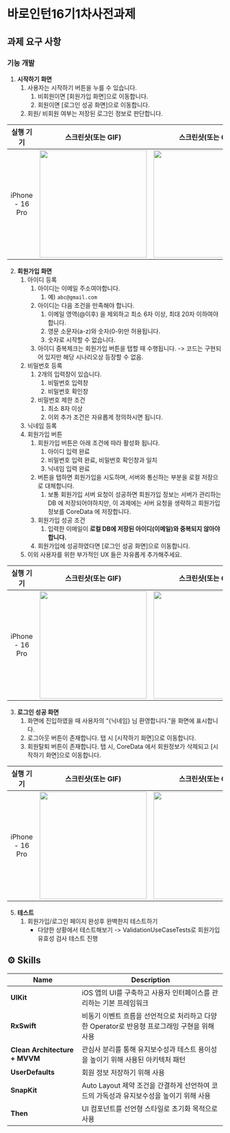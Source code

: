 # 바로인턴16기1차사전과제
## 과제 요구 사항

### 기능 개발

1. **시작하기 화면**
    1. 사용자는 시작하기 버튼을 누를 수 있습니다.
        1. 비회원이면 [회원가입 화면]으로 이동합니다.
        2. 회원이면 [로그인 성공 화면]으로 이동합니다.
    2. 회원/ 비회원 여부는 저장된 로그인 정보로 판단합니다.

|    실행 기기    |   스크린샷(또는 GIF)   |   스크린샷(또는 GIF)   |   스크린샷(또는 GIF)   |
| :-------------: | :----------: | :----------: | :----------: |
| iPhone - 16 Pro| <img src = "https://github.com/user-attachments/assets/e742ee6c-0a3c-4245-aa4a-6170fcd77416" width ="250">| <img src = "https://github.com/user-attachments/assets/d77b66a2-6608-4a4e-ad61-1c330d8f084b" width ="250">| <img src = "https://github.com/user-attachments/assets/f072f0c5-34cb-4d67-a136-203b55eb7281" width ="250">|

2. **회원가입 화면**
    1. 아이디 등록
        1. 아이디는 이메일 주소여야합니다.
            1. 예) `abc@gmail.com`
        2. 아이디는 다음 조건을 만족해야 합니다.
            1. 이메일 영역(@이후) 을 제외하고 최소 6자 이상, 최대 20자 이하여야 합니다.
            2. 영문 소문자(a-z)와 숫자(0-9)만 허용됩니다.
            3. 숫자로 시작할 수 없습니다.
        3. 아이디 중복체크는 회원가입 버튼을 탭할 때 수행됩니다.  -> 코드는 구현되어 있지만 해당 시나리오상 등장할 수 없음.
    2. 비밀번호 등록
        1. 2개의 입력창이 있습니다.
            1. 비밀번호 입력창
            2. 비밀번호 확인창
        2. 비밀번호 제한 조건
            1. 최소 8자 이상
            2. 이외 추가 조건은 자유롭게 정의하시면 됩니다.
    3. 닉네임 등록
    4. 회원가입 버튼
        1. 회원가입 버튼은 아래 조건에 따라 활성화 됩니다.
            1. 아이디 입력 완료
            2. 비밀번호 입력 완료, 비밀번호 확인창과 일치
            3. 닉네임 입력 완료
        2. 버튼을 탭하면 회원가입을 시도하며, 서버와 통신하는 부분을 로컬 저장으로 대체합니다.
            1. 보통 회원가입 서버 요청이 성공하면 회원가입 정보는 서버가 관리하는 DB 에 저장되어야하지만, 이 과제에는 서버 요청을 생략하고 회원가입 정보를 CoreData 에 저장합니다.
        3. 회원가입 성공 조건
            1. 입력한 이메일이 **로컬 DB에 저장된 아이디(이메일)와 중복되지 않아야 합니다.**
        4. 회원가입에 성공하였다면 [로그인 성공 화면]으로 이동합니다.
    5. 이외 사용자를 위한 부가적인 UX 들은 자유롭게 추가해주세요.

|    실행 기기    |   스크린샷(또는 GIF)   |   스크린샷(또는 GIF)   |
| :-------------: | :----------: | :----------: |
| iPhone - 16 Pro| <img src = "https://github.com/user-attachments/assets/f2bf83ba-601e-46e4-8dee-e60d6be038f8" width ="250">| <img src = "https://github.com/user-attachments/assets/4779351b-fd37-477b-871f-875021bc1bb1" width ="250">|


3. **로그인 성공 화면**
    1. 화면에 진입하였을 때 사용자의 “{닉네임} 님 환영합니다.”을 화면에 표시합니다.
    2. 로그아웃 버튼이 존재합니다. 탭 시 [시작하기 화면]으로 이동합니다.
    3. 회원탈퇴 버튼이 존재합니다. 탭 시, CoreData 에서 회원정보가 삭제되고 [시작하기 화면]으로 이동합니다.


|    실행 기기    |   스크린샷(또는 GIF)   |   스크린샷(또는 GIF)   | 
| :-------------: | :----------: | :----------: |
| iPhone - 16 Pro| <img src = "https://github.com/user-attachments/assets/7bff3472-ed46-4a98-a93c-c4c410b50c68" width ="250">| <img src = "https://github.com/user-attachments/assets/34ecb5c6-4a5e-495c-91a4-0227d8792bd0" width ="250">|
   
5. **테스트**
    1. 회원가입/로그인 페이지 완성후 완벽한지 테스트하기
        - 다양한 상황에서 테스트해보기
       -> ValidationUseCaseTests로 회원가입 유효성 검사 테스트 진행


## ⚙️ Skills
| Name          | Description   |
| ------------  | ------------- |
| **UIKit** | iOS 앱의 UI를 구축하고 사용자 인터페이스를 관리하는 기본 프레임워크 |
| **RxSwift** | 비동기 이벤트 흐름을 선언적으로 처리하고 다양한 Operator로 반응형 프로그래밍 구현을 위해 사용 |
| **Clean Architecture + MVVM** | 관심사 분리를 통해 유지보수성과 테스트 용이성을 높이기 위해 사용된 아키텍처 패턴 |
| **UserDefaults** | 회원 정보 저장하기 위해 사용 |
| **SnapKit** | Auto Layout 제약 조건을 간결하게 선언하여 코드의 가독성과 유지보수성을 높이기 위해 사용 |
| **Then** | UI 컴포넌트를 선언형 스타일로 초기화 목적으로 사용 |
      
       
